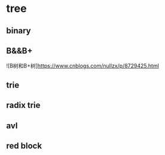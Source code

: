# tree

## binary

## B&&B+
![B树和B+树]https://www.cnblogs.com/nullzx/p/8729425.html

## trie

## radix trie

## avl

## red block